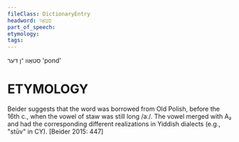 ```yaml
---
fileClass: DictionaryEntry
headword: סטאַוו
part_of_speech: 
etymology: 
tags: 
---
```

סטאַוו
־ן
דער
'pond'

ETYMOLOGY
===========
Beider suggests that the word was borrowed from Old Polish, before the 16th c., when the vowel of staw was still long /aː/. The vowel merged with A₂ and had the corresponding different realizations in Yiddish dialects (e.g., "stūv" in CY). 
[Beider 2015: 447]